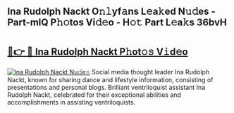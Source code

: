 ## Ina Rudolph Nackt O𝚗𝚕yf𝚊ns L𝚎a𝚔ed N𝚞𝚍es - Part-mlQ P𝚑𝚘tos Vi𝚍𝚎o - H𝚘𝚝 Part L𝚎a𝚔s 36bvH

# <h2><a href="http://kf51b46.oniu.top/?m=Ina+Rudolph+Nackt">🔗👉 🔴 Ina Rudolph Nackt P𝚑ot𝚘𝚜 V𝚒d𝚎o</a></h2>

[![Ina Rudolph Nackt Nu𝚍e𝚜](https://i.imgur.com/0qMVB7G.gif)](http://kf51b46.oniu.top/?m=Ina+Rudolph+Nackt)
Social media thought leader Ina Rudolph Nackt, known for sharing dance and lifestyle information, consisting of presentations and personal blogs. Brilliant ventriloquist assistant Ina Rudolph Nackt, celebrated for their exceptional abilities and accomplishments in assisting ventriloquists.  
